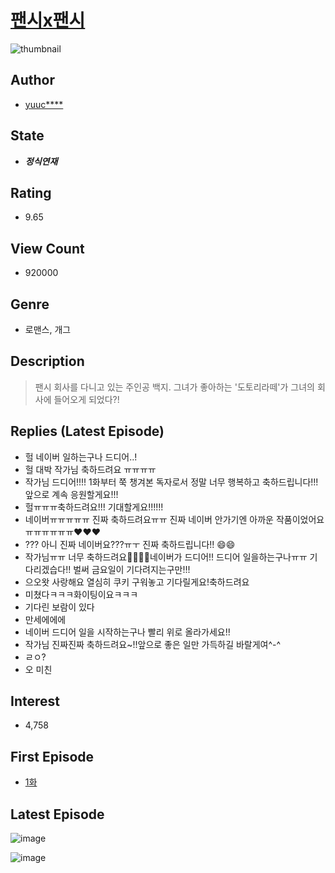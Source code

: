 # [팬시x팬시](https://comic.naver.com/bestChallenge/list?titleId=745579)
![thumbnail](https://image-comic.pstatic.net/user_contents_data/challenge_comic/2020/04/23/257757/thumbnail_202x164045bbf4e_eaf3_4303_8b4e_2df22aa1b555_00000588.JPEG)

## Author
- [yuuc****](https://comic.naver.com/artistTitle?id=257757)

## State
- ***정식연재***

## Rating
- 9.65

## View Count
- 920000

## Genre
- 로맨스, 개그

## Description
> 팬시 회사를 다니고 있는 주인공 백지. 그녀가 좋아하는 '도토리라떼'가 그녀의 회사에 들어오게 되었다?!

## Replies (Latest Episode)
- 헐 네이버 일하는구나 드디어..!
- 헐 대박 작가님 축하드려요 ㅠㅠㅠㅠ
- 작가님 드디어!!!! 1화부터 쭉 챙겨본 독자로서 정말 너무 행복하고 축하드립니다!!! 앞으로 계속 응원할게요!!!
- 헐ㅠㅠㅠ축하드려요!!! 기대할게요!!!!!!
- 네이버ㅠㅠㅠㅠㅠ 진짜 축하드려요ㅠㅠ 진짜 네이버 안가기엔 아까운 작품이었어요ㅠㅠㅠㅠㅠㅠ❤️❤️❤️
- ??? 아니 진짜 네이버요???ㅠㅜ 진짜 축하드립니다!! 😄😄
- 작가님ㅠㅠ 너무 축하드려요🎉🎉🎉🎉네이버가 드디어!! 드디어 일을하는구나ㅠㅠ 기다리겠습다!! 벌써 금요일이 기다려지는구만!!!
- 으오왓 사랑해요 열심히 쿠키 구워놓고 기다릴게요!축하드려요
- 미쳤다ㅋㅋㅋ화이팅이요ㅋㅋㅋ
- 기다린 보람이 있다
- 만세에에에
- 네이버 드디어 일을 시작하는구나 빨리 위로 올라가세요!!
- 작가님 진짜진짜 축하드려요~!!앞으로 좋은 일만 가득하길 바랄게여^-^
- ㄹㅇ?
- 오 미친

## Interest
- 4,758

## First Episode
- [1화](https://comic.naver.com/bestChallenge/detail?titleId=745579&no=1)

## Latest Episode
![image](https://image-comic.pstatic.net/user_contents_data/challenge_comic/2021/06/04/257757/upload_4135774939690316089.jpeg)

![image](https://image-comic.pstatic.net/user_contents_data/challenge_comic/2021/06/04/257757/upload_4050250522977253174.jpeg)
